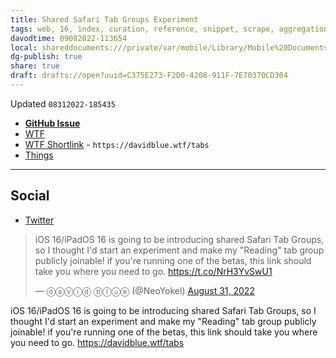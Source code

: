 ```yaml
---
title: Shared Safari Tab Groups Experiment
tags: web, 16, index, curation, reference, snippet, scrape, aggregation
davodtime: 09082022-113654
local: shareddocuments:///private/var/mobile/Library/Mobile%20Documents/iCloud~md~obsidian/Documents/OBSHIDDIAN/drafts/C375E273-F2D0-4208-911F-7E70370CD304.md
dg-publish: true
share: true
draft: drafts://open?uuid=C375E273-F2D0-4208-911F-7E70370CD304
---
```

Updated `08312022-185435`

- [**GitHub Issue**](https://github.com/extratone/bilge/issues/362)
- [WTF](https://davidblue.wtf/drafts/C375E273-F2D0-4208-911F-7E70370CD304.html)
- [WTF Shortlink](https://davidblue.wtf/tabs) - `https://davidblue.wtf/tabs`
- [Things](things:///show?id=AJAJowUAF5WVsKKYQCLxEN)

---

## Social

- [Twitter](https://twitter.com/NeoYokel/status/1565125680395964416)

<blockquote class="twitter-tweet"><p lang="en" dir="ltr">iOS 16/iPadOS 16 is going to be introducing shared Safari Tab Groups, so I thought I&#39;d start an experiment and make my &quot;Reading&quot; tab group publicly joinable! if you&#39;re running one of the betas, this link should take you where you need to go. <a href="https://t.co/NrH3YvSwU1">https://t.co/NrH3YvSwU1</a></p>&mdash; ⓓⓐⓥⓘⓓ ⓑⓛⓤⓔ (@NeoYokel) <a href="https://twitter.com/NeoYokel/status/1565125680395964416?ref_src=twsrc%5Etfw">August 31, 2022</a></blockquote> <script async src="https://platform.twitter.com/widgets.js" charset="utf-8"></script>

iOS 16/iPadOS 16 is going to be introducing shared Safari Tab Groups, so I thought I'd start an experiment and make my "Reading" tab group publicly joinable! if you're running one of the betas, this link should take you where you need to go. https://davidblue.wtf/tabs